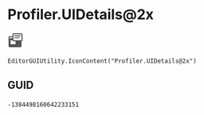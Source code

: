 # Profiler.UIDetails@2x
![](/img/Profiler.UIDetails@2x.png)

``` CSharp
EditorGUIUtility.IconContent("Profiler.UIDetails@2x")
```
## GUID
```
-1384498160642233151
```
